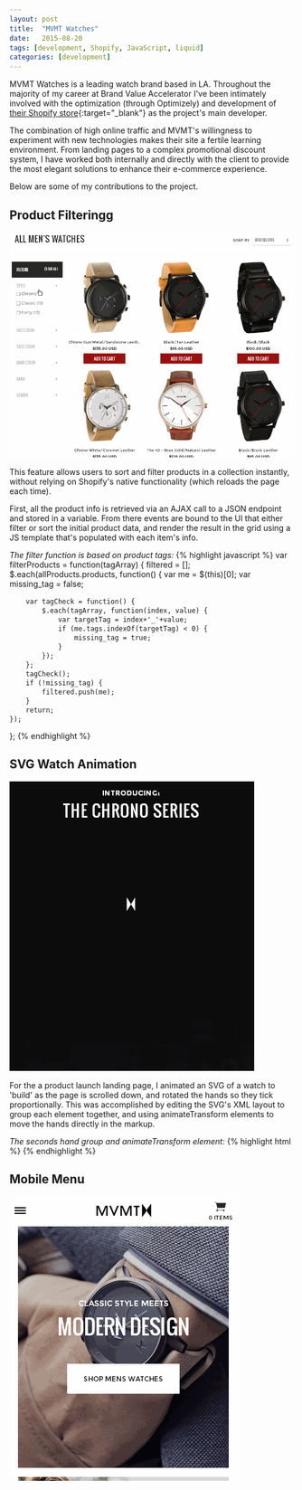 ```yaml
---
layout: post
title:  "MVMT Watches"
date:   2015-08-20
tags: [development, Shopify, JavaScript, liquid]
categories: [development]
---
```


MVMT Watches is a leading watch brand based in LA. Throughout the majority of my career at Brand Value Accelerator I've been intimately involved with the optimization (through Optimizely) and development of [their Shopify store](mvmtwatches.com){:target="_blank"} as the project's main developer.

The combination of high online traffic and MVMT's willingness to experiment with new technologies makes their site a fertile learning environment. From landing pages to a complex promotional discount system, I have worked both internally and directly with the client to provide the most elegant solutions to enhance their e-commerce experience.

Below are some of my contributions to the project.

## Product Filteringg

![An animated GIF of the filtering and sorting at work.](/images/development/mvmt-filtering.gif "Instant filtering and sorting - no reload!")

This feature allows users to sort and filter products in a collection instantly, without relying on Shopify's native functionality (which reloads the page each time).

First, all the product info is retrieved via an AJAX call to a JSON endpoint and stored in a variable. From there events are bound to the UI that either filter or sort the initial product data, and render the result in the grid using a JS template that's populated with each item's info. 

*The filter function is based on product tags:*
{% highlight javascript %}
var filterProducts = function(tagArray) {
	filtered = [];
	$.each(allProducts.products, function() {
		var me = $(this)[0];
		var missing_tag = false;

		var tagCheck = function() {
			$.each(tagArray, function(index, value) {
				var targetTag = index+'_'+value;
				if (me.tags.indexOf(targetTag) < 0) {
					missing_tag = true;
				}
			});
		};
		tagCheck();
		if (!missing_tag) {
			filtered.push(me);
		}
		return;
	});
};
{% endhighlight %}

## SVG Watch Animation

![An GIF of the watch fading in and its hands moving.](/images/development/mvmt-chrono.gif)

For the a product launch landing page, I animated an SVG of a watch to 'build' as the page is scrolled down, and rotated the hands so they tick proportionally. This was accomplished by editing the SVG's XML layout to group each element together, and using animateTransform elements to move the hands directly in the markup. 

*The seconds hand group and animateTransform element:*
{% highlight html %}
<g id="seconds-hand-wrapper" transform="rotate(400.5 223.6 223.6)">
	<animateTransform attributeName="transform" attributeType="XML" type="rotate" from="84 223.6 223.6" to="444 223.6 223.6" dur="60s" repeatCount="indefinite"></animateTransform>
	<g>
		<circle fill="#FFFFFF" cx="223.6" cy="223.6" r="5"></circle>
		<line fill="none" stroke="#FFFFFF" stroke-width="2" stroke-miterlimit="10" x1="223.6" y1="230.1" x2="223.6" y2="110.4"></line>
	</g>
	<circle fill="none" cx="223.6" cy="223.6" r="140"></circle>
</g>
{% endhighlight %}

## Mobile Menu

![An GIF of the menu animation.](/images/development/mvmt-menu.gif)